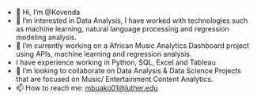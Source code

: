 - 👋 Hi, I’m @Kovenda
- 👀 I’m interested in Data Analysis, I have worked with technologies such as machine learning, natural language processing and regression modeling analysis.
- 🌱 I’m currently working on a African Music Analytics Dashboard project using APIs, machine learning and regression analysis.
- I have experience working in Python, SQL, Excel and Tableau
- 💞️ I’m looking to collaborate on Data Analysis & Data Science Projects that are focused on Music/ Entertainment Content Analytics.
- 📫 How to reach me: mbuako01@luther.edu 

<!---
Kovenda/Kovenda is a ✨ special ✨ repository because its `README.md` (this file) appears on your GitHub profile.
You can click the Preview link to take a look at your changes.
--->
